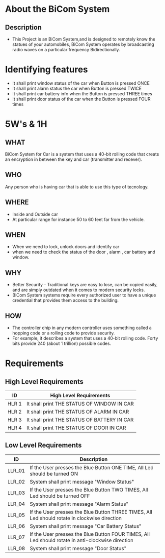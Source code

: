 # About the BiCom System

## Description

- This Project is an BiCom System,and is designed to remotely know the statues of your automobiles, BiCom System operates by broadcasting radio waves on a particular frequency Bidirectionally.

# Identifying features
- It shall print window status of the car when Button is pressed ONCE
- It shall print alarm status the car when Button is pressed TWICE
- It shall print car battery info when the Button is pressed THREE times
- It shall print door status of the car when the Button is pressed FOUR times

# 5W's & 1H

## **WHAT** 
BiCom System for Car is a system that uses a 40-bit rolling code that creats an encryption in between the key and car (transmitter and recever).

## **WHO**
 Any person who is having car that is able to use this type of tecnology.

## **WHERE**
* Inside and Outside car
* At particular range for instance 50 to 60 feet far from the vehicle.

## **WHEN**
* When we need to lock, unlock doors and identify car
* when we need to check the status of the door , alarm , car battery and window.

## **WHY**
* Better Security - Traditional keys are easy to lose, can be copied easily, and are simply outdated when it comes to modern security locks. 
* BiCom System systems require every authorized user to have a unique credential that provides them access to the building.

## **HOW**
* The controller chip in any modern controller uses something called a hopping code or a rolling code to provide security. 
* For example, it describes a system that uses a 40-bit rolling code. Forty bits provide 240 (about 1 trillion) possible codes.



# Requirements
## High Level Requirements
|ID|	High Level Requirements|
|---------|-------------------------|
|HLR 1|	It shall print THE STATUS OF WINDOW IN CAR|
|HLR 2|	It shall print  THE STATUS OF ALARM IN CAR|
|HLR 3|	It shall print  THE STATUS OF BATTERY IN CAR|
|HLR 4|	It shall print  THE STATUS OF DOOR IN CAR|


## Low Level Requirements
|ID|Description|
|------|------|
| LLR_01 | If the User presses the Blue Button ONE TIME, All Led should be turned ON |
| LLR_02 | System shall print message "Window Status" |
| LLR_03 | If the User presses the Blue Button TWO TIMES, All Led should be turned OFF |       
| LLR_04 | System shall print message "Alarm Status" |
| LLR_05 | If the User presses the Blue Button THREE TIMES, All Led should rotate in clockwise direction |              
| LLR_06 | System shall print message "Car Battery Status" |
| LLR_07 | If the User presses the Blue Button FOUR TIMES, All Led should rotate in anti-clockwise direction |              
| LLR_08 | System shall print message "Door Status" |
